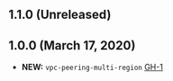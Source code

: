 ## 1.1.0 (Unreleased)
## 1.0.0 (March 17, 2020)

- **NEW:** `vpc-peering-multi-region` [GH-1]( https://github.com/terraform-alicloud-modules/terraform-alicloud-vpc-peering-multi-region/pull/1)
